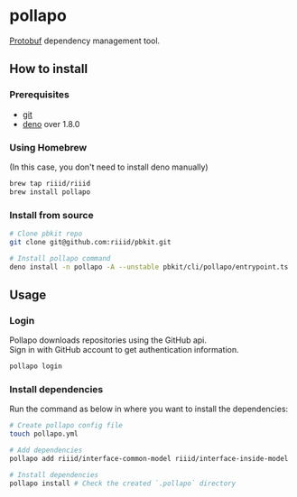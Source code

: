 # pollapo
[Protobuf][protobuf] dependency management tool.

[protobuf]: https://developers.google.com/protocol-buffers


## How to install
### Prerequisites
- [git](https://git-scm.com/)
- [deno](https://deno.land/) over 1.8.0

### Using Homebrew

(In this case, you don't need to install deno manually)
```sh
brew tap riiid/riiid
brew install pollapo
```

### Install from source

```sh
# Clone pbkit repo
git clone git@github.com:riiid/pbkit.git

# Install pollapo command
deno install -n pollapo -A --unstable pbkit/cli/pollapo/entrypoint.ts
```


## Usage

### Login
Pollapo downloads repositories using the GitHub api.\
Sign in with GitHub account to get authentication information.
```sh
pollapo login
```

### Install dependencies
Run the command as below in where you want to install the dependencies:
```sh
# Create pollapo config file
touch pollapo.yml

# Add dependencies
pollapo add riiid/interface-common-model riiid/interface-inside-model

# Install dependencies
pollapo install # Check the created `.pollapo` directory
```
